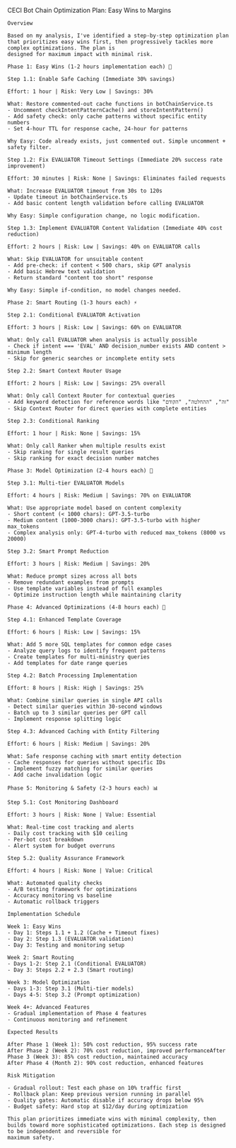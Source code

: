 CECI Bot Chain Optimization Plan: Easy Wins to Margins

    Overview

    Based on my analysis, I've identified a step-by-step optimization plan that prioritizes easy wins first, then progressively tackles more complex optimizations. The plan is
    designed for maximum impact with minimal risk.

    Phase 1: Easy Wins (1-2 hours implementation each) 🎯

    Step 1.1: Enable Safe Caching (Immediate 30% savings)

    Effort: 1 hour | Risk: Very Low | Savings: 30%

    What: Restore commented-out cache functions in botChainService.ts
    - Uncomment checkIntentPatternCache() and storeIntentPattern()
    - Add safety check: only cache patterns without specific entity numbers
    - Set 4-hour TTL for response cache, 24-hour for patterns

    Why Easy: Code already exists, just commented out. Simple uncomment + safety filter.

    Step 1.2: Fix EVALUATOR Timeout Settings (Immediate 20% success rate improvement)

    Effort: 30 minutes | Risk: None | Savings: Eliminates failed requests

    What: Increase EVALUATOR timeout from 30s to 120s
    - Update timeout in botChainService.ts
    - Add basic content length validation before calling EVALUATOR

    Why Easy: Simple configuration change, no logic modification.

    Step 1.3: Implement EVALUATOR Content Validation (Immediate 40% cost reduction)

    Effort: 2 hours | Risk: Low | Savings: 40% on EVALUATOR calls

    What: Skip EVALUATOR for unsuitable content
    - Add pre-check: if content < 500 chars, skip GPT analysis
    - Add basic Hebrew text validation
    - Return standard "content too short" response

    Why Easy: Simple if-condition, no model changes needed.

    Phase 2: Smart Routing (1-3 hours each) ⚡

    Step 2.1: Conditional EVALUATOR Activation

    Effort: 3 hours | Risk: Low | Savings: 60% on EVALUATOR

    What: Only call EVALUATOR when analysis is actually possible
    - Check if intent === 'EVAL' AND decision_number exists AND content > minimum length
    - Skip for generic searches or incomplete entity sets

    Step 2.2: Smart Context Router Usage

    Effort: 2 hours | Risk: Low | Savings: 25% overall

    What: Only call Context Router for contextual queries
    - Add keyword detection for reference words like "זה", "ההחלטה", "הקודם"
    - Skip Context Router for direct queries with complete entities

    Step 2.3: Conditional Ranking

    Effort: 1 hour | Risk: None | Savings: 15%

    What: Only call Ranker when multiple results exist
    - Skip ranking for single result queries
    - Skip ranking for exact decision number matches

    Phase 3: Model Optimization (2-4 hours each) 🔧

    Step 3.1: Multi-tier EVALUATOR Models

    Effort: 4 hours | Risk: Medium | Savings: 70% on EVALUATOR

    What: Use appropriate model based on content complexity
    - Short content (< 1000 chars): GPT-3.5-turbo
    - Medium content (1000-3000 chars): GPT-3.5-turbo with higher max_tokens
    - Complex analysis only: GPT-4-turbo with reduced max_tokens (8000 vs 20000)

    Step 3.2: Smart Prompt Reduction

    Effort: 3 hours | Risk: Medium | Savings: 20%

    What: Reduce prompt sizes across all bots
    - Remove redundant examples from prompts
    - Use template variables instead of full examples
    - Optimize instruction length while maintaining clarity

    Phase 4: Advanced Optimizations (4-8 hours each) 🚀

    Step 4.1: Enhanced Template Coverage

    Effort: 6 hours | Risk: Low | Savings: 15%

    What: Add 5 more SQL templates for common edge cases
    - Analyze query logs to identify frequent patterns
    - Create templates for multi-ministry queries
    - Add templates for date range queries

    Step 4.2: Batch Processing Implementation

    Effort: 8 hours | Risk: High | Savings: 25%

    What: Combine similar queries in single API calls
    - Detect similar queries within 30-second windows
    - Batch up to 3 similar queries per GPT call
    - Implement response splitting logic

    Step 4.3: Advanced Caching with Entity Filtering

    Effort: 6 hours | Risk: Medium | Savings: 20%

    What: Safe response caching with smart entity detection
    - Cache responses for queries without specific IDs
    - Implement fuzzy matching for similar queries
    - Add cache invalidation logic

    Phase 5: Monitoring & Safety (2-3 hours each) 📊

    Step 5.1: Cost Monitoring Dashboard

    Effort: 3 hours | Risk: None | Value: Essential

    What: Real-time cost tracking and alerts
    - Daily cost tracking with $10 ceiling
    - Per-bot cost breakdown
    - Alert system for budget overruns

    Step 5.2: Quality Assurance Framework

    Effort: 4 hours | Risk: None | Value: Critical

    What: Automated quality checks
    - A/B testing framework for optimizations
    - Accuracy monitoring vs baseline
    - Automatic rollback triggers

    Implementation Schedule

    Week 1: Easy Wins
    - Day 1: Steps 1.1 + 1.2 (Cache + Timeout fixes)
    - Day 2: Step 1.3 (EVALUATOR validation)
    - Day 3: Testing and monitoring setup

    Week 2: Smart Routing
    - Days 1-2: Step 2.1 (Conditional EVALUATOR)
    - Day 3: Steps 2.2 + 2.3 (Smart routing)

    Week 3: Model Optimization
    - Days 1-3: Step 3.1 (Multi-tier models)
    - Days 4-5: Step 3.2 (Prompt optimization)

    Week 4+: Advanced Features
    - Gradual implementation of Phase 4 features
    - Continuous monitoring and refinement

    Expected Results

    After Phase 1 (Week 1): 50% cost reduction, 95% success rate
    After Phase 2 (Week 2): 70% cost reduction, improved performanceAfter Phase 3 (Week 3): 85% cost reduction, maintained accuracy
    After Phase 4 (Month 2): 90% cost reduction, enhanced features

    Risk Mitigation

    - Gradual rollout: Test each phase on 10% traffic first
    - Rollback plan: Keep previous version running in parallel
    - Quality gates: Automatic disable if accuracy drops below 95%
    - Budget safety: Hard stop at $12/day during optimization

    This plan prioritizes immediate wins with minimal complexity, then builds toward more sophisticated optimizations. Each step is designed to be independent and reversible for
    maximum safety.